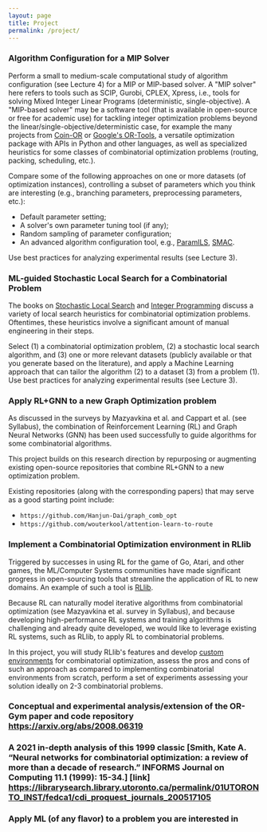 ```yaml
---
layout: page
title: Project
permalink: /project/
---
```

### Algorithm Configuration for a MIP Solver
Perform a small to medium-scale computational study of algorithm configuration (see Lecture 4) for a MIP or MIP-based solver. A "MIP solver" here refers to tools such as SCIP, Gurobi, CPLEX, Xpress, i.e., tools for solving Mixed Integer Linear Programs (deterministic, single-objective). A "MIP-based solver" may be a software tool (that is available in open-source or free for academic use) for tackling integer optimization problems beyond the linear/single-objective/deterministic case, for example the many projects from [Coin-OR](https://www.coin-or.org/projects/) or [Google's OR-Tools](https://developers.google.com/optimization), a versatile optimization package with APIs in Python and other languages, as well as specialized heuristics for some classes of combinatorial optimization problems (routing, packing, scheduling, etc.).

Compare some of the following approaches on one or more datasets (of optimization instances), controlling a subset of parameters which you think are interesting (e.g., branching parameters, preprocessing parameters, etc.):
- Default parameter setting;
- A solver's own parameter tuning tool (if any);
- Random sampling of parameter configuration;
- An advanced algorithm configuration tool, e.g., [ParamILS](http://www.cs.ubc.ca/labs/beta/Projects/ParamILS/), [SMAC](https://automl.github.io/SMAC3/master/).

Use best practices for analyzing experimental results (see Lecture 3).	

### ML-guided Stochastic Local Search for a Combinatorial Problem
The books on [Stochastic Local Search](https://librarysearch.library.utoronto.ca/permalink/01UTORONTO_INST/fedca1/cdi_askewsholts_vlebooks_9780080498249) and [Integer Programming](https://librarysearch.library.utoronto.ca/permalink/01UTORONTO_INST/fedca1/cdi_askewsholts_vlebooks_9781119606550) discuss a variety of local search heuristics for combinatorial optimization problems. Oftentimes, these heuristics involve a significant amount of manual engineering in their steps.

Select (1) a combinatorial optimization problem, (2) a stochastic local search algorithm, and (3) one or more relevant datasets (publicly available or that you generate based on the literature), and apply a Machine Learning approach that can tailor the algorithm (2) to a dataset (3) from a problem (1). Use best practices for analyzing experimental results (see Lecture 3).

### Apply RL+GNN to a new Graph Optimization problem	
As discussed in the surveys by Mazyavkina et al. and Cappart et al. (see Syllabus), the combination of Reinforcement Learning (RL) and Graph Neural Networks (GNN) has been used successfully to guide algorithms for some combinatorial algorithms.

This project builds on this research direction by repurposing or augmenting existing open-source repositories that combine RL+GNN to a new optimization problem.

Existing repositories (along with the corresponding papers) that may serve as a good starting point include:
- `https://github.com/Hanjun-Dai/graph_comb_opt`	
- `https://github.com/wouterkool/attention-learn-to-route`

### Implement a Combinatorial Optimization environment in RLlib
Triggered by successes in using RL for the game of Go, Atari, and other games, the ML/Computer Systems communities have made significant progress in open-sourcing tools that streamline the application of RL to new domains. An example of such a tool is [RLlib](https://docs.ray.io/en/latest/rllib.html).

Because RL can naturally model iterative algorithms from combinatorial optimization (see Mazyavkina et al. survey in Syllabus), and because developing high-performance RL systems and training algorithms is challenging and already quite developed, we would like to leverage existing RL systems, such as RLlib, to apply RL to combinatorial problems.

In this project, you will study RLlib's features and develop [custom environments](https://docs.ray.io/en/latest/rllib-env.html) for combinatorial optimization, assess the pros and cons of such an approach as compared to implementing combinatorial environments from scratch, perform a set of experiments assessing your solution ideally on 2-3 combinatorial problems.  

### Conceptual and experimental analysis/extension of the OR-Gym paper and code repository	https://arxiv.org/abs/2008.06319	

### A 2021 in-depth analysis of this 1999 classic [Smith, Kate A. “Neural networks for combinatorial optimization: a review of more than a decade of research.” INFORMS Journal on Computing 11.1 (1999): 15-34.] [link]	https://librarysearch.library.utoronto.ca/permalink/01UTORONTO_INST/fedca1/cdi_proquest_journals_200517105 	

### Apply ML (of any flavor) to a problem you are interested in		